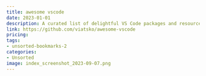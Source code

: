 ```yaml
---
title: awesome vscode
date: 2023-01-01
description: A curated list of delightful VS Code packages and resources.
link: https://github.com/viatsko/awesome-vscode
pricing: 
tags: 
- unsorted-bookmarks-2 
categories: 
- Unsorted 
image: index_screenshot_2023-09-07.png
---
```

